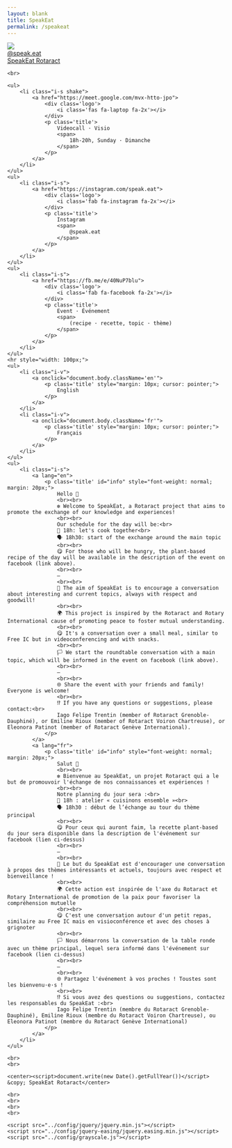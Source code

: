 ```yaml
---
layout: blank
title: SpeakEat
permalink: /speakeat
---
```


<html>
<head>
    <meta charset="utf-8">
    <meta http-equiv="X-UA-Compatible" content="IE=edge">
    <meta name="viewport" content="width=device-width, initial-scale=1">
    <title>SpeakEat</title>
    <link rel="stylesheet" href="../config/mini.css">
    <link rel="stylesheet" href="https://use.fontawesome.com/releases/v5.8.2/css/all.css" integrity="sha384-oS3vJWv+0UjzBfQzYUhtDYW+Pj2yciDJxpsK1OYPAYjqT085Qq/1cq5FLXAZQ7Ay" crossorigin="anonymous">
</head>
<body class="en">
    <div class="author-photo">
        <a class="js-scroll-trigger" href="https://instagram.com/speak.eat">
            <img src="../assets/images/speakeat-logo.png">
            <br>
            @speak.eat
            <br>
            SpeakEat Rotaract
            <br>
        </a>
    </div>

    <br>

    <ul>
        <li class="i-s shake">
            <a href="https://meet.google.com/mvx-htto-jpo">
                <div class='logo'>
                    <i class='fas fa-laptop fa-2x'></i>
                </div>
                <p class='title'>
                    Videocall · Visio
                    <span>
                        18h-20h, Sunday · Dimanche
                    </span>
                </p>
            </a>
        </li>
    </ul>
    <ul>
        <li class="i-s">
            <a href="https://instagram.com/speak.eat">
                <div class='logo'>
                    <i class='fab fa-instagram fa-2x'></i>
                </div>
                <p class='title'>
                    Instagram
                    <span>
                        @speak.eat
                    </span>
                </p>
            </a>
        </li>
    </ul>
    <ul>
        <li class="i-s">
            <a href="https://fb.me/e/40NuP7blu">
                <div class='logo'>
                    <i class='fab fa-facebook fa-2x'></i>
                </div>
                <p class='title'>
                    Event · Événement
                    <span>
                        (recipe · recette, topic · thème)
                    </span>
                </p>
            </a>
        </li>
    </ul>
    <hr style="width: 100px;">
    <ul>
        <li class="i-v">
            <a onclick="document.body.className='en'">
                <p class='title' style="margin: 10px; cursor: pointer;">
                    English
                </p>
            </a>
        </li>
        <li class="i-v">
            <a onclick="document.body.className='fr'">
                <p class='title' style="margin: 10px; cursor: pointer;">
                    Français
                </p>
            </a>
        </li>
    </ul>
    <ul>
        <li class="i-s">
            <a lang="en">
                <p class='title' id="info" style="font-weight: normal; margin: 20px;">
                    Hello 👋
                    <br><br>
                    ❇️ Welcome to SpeakEat, a Rotaract project that aims to promote the exchange of our knowledge and experiences!
                    <br><br>
                    Our schedule for the day will be:<br>
                    🥣 18h: let's cook together<br>
                    🗣 18h30: start of the exchange around the main topic
                    <br><br>
                    😋 For those who will be hungry, the plant-based recipe of the day will be available in the description of the event on facebook (link above).
                    <br><br>
                    —
                    <br><br>
                    💬 The aim of SpeakEat is to encourage a conversation about interesting and current topics, always with respect and goodwill!
                    <br><br>
                    🌍 This project is inspired by the Rotaract and Rotary International cause of promoting peace to foster mutual understanding.
                    <br><br>
                    😋 It's a conversation over a small meal, similar to Free IC but in videoconferencing and with snacks.
                    <br><br>
                    🏳️ We start the roundtable conversation with a main topic, which will be informed in the event on facebook (link above).
                    <br><br>
                    —
                    <br><br>
                    🌐 Share the event with your friends and family! Everyone is welcome!
                    <br><br>
                    ⁉️ If you have any questions or suggestions, please contact:<br>
                    Iago Felipe Trentin (member of Rotaract Grenoble-Dauphiné), or Emiline Rioux (member of Rotaract Voiron Chartreuse), or Eleonora Patinot (member of Rotaract Genève International).
                </p>
            </a>
            <a lang="fr">
                <p class='title' id="info" style="font-weight: normal; margin: 20px;">
                    Salut 👋
                    <br><br>
                    ❇️ Bienvenue au SpeakEat, un projet Rotaract qui a le but de promouvoir l'échange de nos connaissances et expériences !
                    <br><br>
                    Notre planning du jour sera :<br>
                    🥣 18h : atelier « cuisinons ensemble »<br>
                    🗣 18h30 : début de l’échange au tour du thème principal
                    <br><br>
                    😋 Pour ceux qui auront faim, la recette plant-based du jour sera disponible dans la description de l'événement sur facebook (lien ci-dessus)
                    <br><br>
                    —
                    <br><br>
                    💬 Le but du SpeakEat est d'encourager une conversation à propos des thèmes intéressants et actuels, toujours avec respect et bienveillance !
                    <br><br>
                    🌍 Cette action est inspirée de l'axe du Rotaract et Rotary International de promotion de la paix pour favoriser la compréhension mutuelle
                    <br><br>
                    😋 C'est une conversation autour d'un petit repas, similaire au Free IC mais en visioconférence et avec des choses à grignoter
                    <br><br>
                    🏳️ Nous démarrons la conversation de la table ronde avec un thème principal, lequel sera informé dans l'événement sur facebook (lien ci-dessus)
                    <br><br>
                    —
                    <br><br>
                    🌐 Partagez l'événement à vos proches ! Toustes sont les bienvenu·e·s !
                    <br><br>
                    ⁉️ Si vous avez des questions ou suggestions, contactez les responsables du SpeakEat :<br>
                    Iago Felipe Trentin (membre du Rotaract Grenoble-Dauphiné), Emiline Rioux (membre du Rotaract Voiron Chartreuse), ou Eleonora Patinot (membre du Rotaract Genève International)
                </p>
            </a>
        </li>
    </ul>

    <br>
    <br>

    <center><script>document.write(new Date().getFullYear())</script> &copy; SpeakEat Rotaract</center>

    <br>
    <br>
    <br>
    <br>

    <script src="../config/jquery/jquery.min.js"></script>
    <script src="../config/jquery-easing/jquery.easing.min.js"></script>
    <script src="../config/grayscale.js"></script>
</body>

</html>

